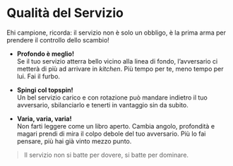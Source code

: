 # Qualità del Servizio

Ehi campione, ricorda: il servizio non è solo un obbligo, è la prima arma per prendere il controllo dello scambio!

- **Profondo è meglio!**  
  Se il tuo servizio atterra bello vicino alla linea di fondo, l’avversario ci metterà di più ad arrivare in *kitchen*. Più tempo per te, meno tempo per lui. Fai il furbo.

- **Spingi col topspin!**  
  Un bel servizio carico e con rotazione può mandare indietro il tuo avversario, sbilanciarlo e tenerti in vantaggio sin da subito.

- **Varia, varia, varia!**  
  Non farti leggere come un libro aperto. Cambia angolo, profondità e magari prendi di mira il colpo debole del tuo avversario. Più lo fai pensare, più hai già vinto mezzo punto.

> Il servizio non si batte per dovere, si batte per dominare.